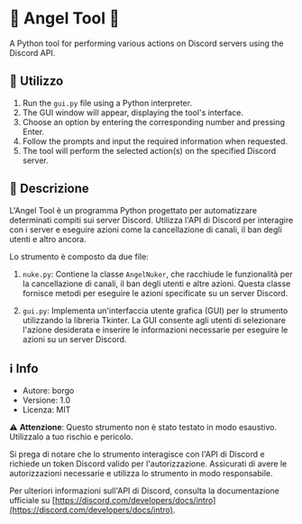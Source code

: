 # 🌟 Angel Tool 🌟

A Python tool for performing various actions on Discord servers using the Discord API.

## 🚀 Utilizzo

1. Run the `gui.py` file using a Python interpreter.
2. The GUI window will appear, displaying the tool's interface.
3. Choose an option by entering the corresponding number and pressing Enter.
4. Follow the prompts and input the required information when requested.
5. The tool will perform the selected action(s) on the specified Discord server.

## 👼 Descrizione

L'Angel Tool è un programma Python progettato per automatizzare determinati compiti sui server Discord. Utilizza l'API di Discord per interagire con i server e eseguire azioni come la cancellazione di canali, il ban degli utenti e altro ancora.

Lo strumento è composto da due file:

1. `nuke.py`: Contiene la classe `AngelNuker`, che racchiude le funzionalità per la cancellazione di canali, il ban degli utenti e altre azioni. Questa classe fornisce metodi per eseguire le azioni specificate su un server Discord.

2. `gui.py`: Implementa un'interfaccia utente grafica (GUI) per lo strumento utilizzando la libreria Tkinter. La GUI consente agli utenti di selezionare l'azione desiderata e inserire le informazioni necessarie per eseguire le azioni su un server Discord.

## ℹ️ Info

- Autore: borgo
- Versione: 1.0
- Licenza: MIT

⚠️ **Attenzione**: Questo strumento non è stato testato in modo esaustivo. Utilizzalo a tuo rischio e pericolo.

Si prega di notare che lo strumento interagisce con l'API di Discord e richiede un token Discord valido per l'autorizzazione. Assicurati di avere le autorizzazioni necessarie e utilizza lo strumento in modo responsabile.

Per ulteriori informazioni sull'API di Discord, consulta la documentazione ufficiale su [https://discord.com/developers/docs/intro](https://discord.com/developers/docs/intro).
